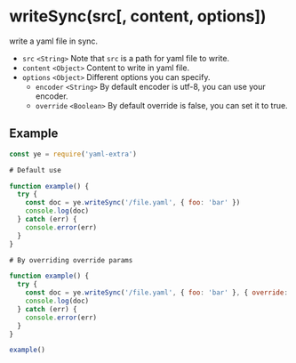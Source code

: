 # writeSync(src[, content, options])

write a yaml file in sync.

- `src` `<String>` Note that `src` is a path for yaml file to write.
- `content` `<Object>` Content to write in yaml file.
- `options` `<Object>` Different options you can specify.
  - `encoder` `<String>` By default encoder is utf-8, you can use your encoder.
  - `override` `<Boolean>` By default override is false, you can set it to true.

## Example

```js
const ye = require('yaml-extra')

# Default use

function example() {
  try {
    const doc = ye.writeSync('/file.yaml', { foo: 'bar' })
    console.log(doc)
  } catch (err) {
    console.error(err)
  }
}

# By overriding override params

function example() {
  try {
    const doc = ye.writeSync('/file.yaml', { foo: 'bar' }, { override: true })
    console.log(doc)
  } catch (err) {
    console.error(err)
  }
}

example()
```
